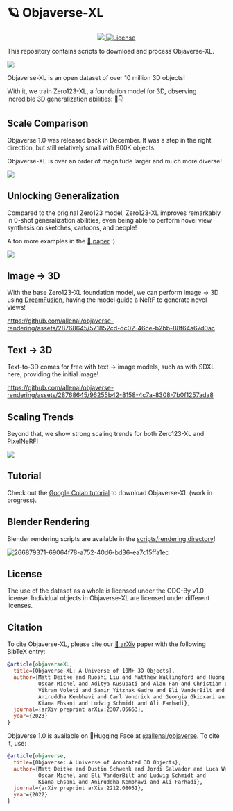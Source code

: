 # 🪐 Objaverse-XL

<p align="center">
    <a href="//arxiv.org/abs/2307.05663" target="_blank">
        <img src="https://img.shields.io/badge/arXiv-2307.05663-<COLOR>">
    </a>
    <a href="//github.com/allenai/ai2thor/blob/main/LICENSE">
        <img alt="License" src="https://img.shields.io/github/license/allenai/objaverse-xl.svg?color=blue">
    </a>
</p>

This repository contains scripts to download and process Objaverse-XL.



<img src="https://mattdeitke.com/static/1cdcdb2ef7033e177ca9ae2975a9b451/9c1ca/objaverse-xl.webp">

Objaverse-XL is an open dataset of over 10 million 3D objects!

With it, we train Zero123-XL, a foundation model for 3D, observing incredible 3D generalization abilities: 🧵👇

## Scale Comparison

Objaverse 1.0 was released back in December. It was a step in the right direction, but still relatively small with 800K objects.

Objaverse-XL is over an order of magnitude larger and much more diverse!

<img src="https://github.com/allenai/objaverse-rendering/assets/28768645/43833dd3-ec97-4a3d-8782-00a6aea584b4">

## Unlocking Generalization

Compared to the original Zero123 model, Zero123-XL improves remarkably in 0-shot generalization abilities, even being able to perform novel view synthesis on sketches, cartoons, and people!

A ton more examples in the [📝 paper](https://arxiv.org/abs/2307.05663) :)

<img src="https://github.com/allenai/objaverse-rendering/assets/28768645/8470e4df-e39d-444b-9871-58fbee4b87fd">

## Image → 3D

With the base Zero123-XL foundation model, we can perform image → 3D using [DreamFusion](https://dreamfusion3d.github.io/), having the model guide a NeRF to generate novel views!

https://github.com/allenai/objaverse-rendering/assets/28768645/571852cd-dc02-46ce-b2bb-88f64a67d0ac

## Text → 3D

Text-to-3D comes for free with text → image models, such as with SDXL here, providing the initial image!

https://github.com/allenai/objaverse-rendering/assets/28768645/96255b42-8158-4c7a-8308-7b0f1257ada8

## Scaling Trends

Beyond that, we show strong scaling trends for both Zero123-XL and [PixelNeRF](https://alexyu.net/pixelnerf/)!

<img src="https://github.com/allenai/objaverse-rendering/assets/28768645/0c8bb433-27df-43a1-8cb8-1772007c0899">

## Tutorial

Check out the [Google Colab tutorial](//colab.research.google.com/drive/1zd4ri7ie_i5TYSUA9xHARh5W8nzrYpwg?usp=sharing) to download Objaverse-XL (work in progress).

## Blender Rendering

Blender rendering scripts are available in the [scripts/rendering directory](https://github.com/allenai/objaverse-xl/tree/main/scripts/rendering)!

![266879371-69064f78-a752-40d6-bd36-ea7c15ffa1ec](https://github.com/allenai/objaverse-xl/assets/28768645/1999ecec-a656-425a-b685-c201a93a3d67)


## License

The use of the dataset as a whole is licensed under the ODC-By v1.0 license. Individual objects in Objaverse-XL are licensed under different licenses.

## Citation

To cite Objaverse-XL, please cite our [📝 arXiv](https://arxiv.org/abs/2307.05663) paper with the following BibTeX entry:

```bibtex
@article{objaverseXL,
  title={Objaverse-XL: A Universe of 10M+ 3D Objects},
  author={Matt Deitke and Ruoshi Liu and Matthew Wallingford and Huong Ngo and
          Oscar Michel and Aditya Kusupati and Alan Fan and Christian Laforte and
          Vikram Voleti and Samir Yitzhak Gadre and Eli VanderBilt and
          Aniruddha Kembhavi and Carl Vondrick and Georgia Gkioxari and
          Kiana Ehsani and Ludwig Schmidt and Ali Farhadi},
  journal={arXiv preprint arXiv:2307.05663},
  year={2023}
}
```

Objaverse 1.0 is available on 🤗Hugging Face at [@allenai/objaverse](https://huggingface.co/datasets/allenai/objaverse). To cite it, use:

```bibtex
@article{objaverse,
  title={Objaverse: A Universe of Annotated 3D Objects},
  author={Matt Deitke and Dustin Schwenk and Jordi Salvador and Luca Weihs and
          Oscar Michel and Eli VanderBilt and Ludwig Schmidt and
          Kiana Ehsani and Aniruddha Kembhavi and Ali Farhadi},
  journal={arXiv preprint arXiv:2212.08051},
  year={2022}
}
```
